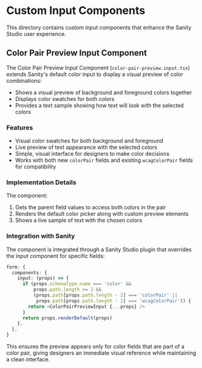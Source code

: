 # Custom Input Components

This directory contains custom input components that enhance the Sanity Studio user experience.

## Color Pair Preview Input Component

The Color Pair Preview Input Component (`color-pair-preview.input.tsx`) extends Sanity's default color input to display a visual preview of color combinations:

- Shows a visual preview of background and foreground colors together
- Displays color swatches for both colors
- Provides a text sample showing how text will look with the selected colors

### Features

- Visual color swatches for both background and foreground
- Live preview of text appearance with the selected colors
- Simple, visual interface for designers to make color decisions
- Works with both new `colorPair` fields and existing `wcagColorPair` fields for compatibility

### Implementation Details

The component:

1. Gets the parent field values to access both colors in the pair
2. Renders the default color picker along with custom preview elements
3. Shows a live sample of text with the chosen colors

### Integration with Sanity

The component is integrated through a Sanity Studio plugin that overrides the input component for specific fields:

```ts
form: {
  components: {
    input: (props) => {
      if (props.schemaType.name === 'color' && 
          props.path.length >= 2 && 
          (props.path[props.path.length - 2] === 'colorPair' ||
           props.path[props.path.length - 2] === 'wcagColorPair')) {
        return <ColorPairPreviewInput {...props} />
      }
      return props.renderDefault(props)
    },
  },
}
```

This ensures the preview appears only for color fields that are part of a color pair, giving designers an immediate visual reference while maintaining a clean interface. 